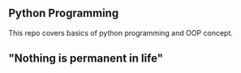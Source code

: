 Python Programming 
-----------------

This repo covers basics of python programming and OOP concept.


"Nothing is permanent in life" 
-----------------------------



